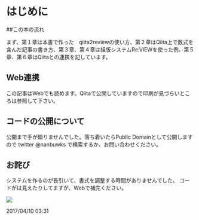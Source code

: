 # はじめに

##この本の流れ

まず、第１章は本書で作った　qiita2reviewの使い方、第２章はQiita上で数式を含んだ記事の書き方、第３章、第４章は組版システムRe:VIEWを使った例、第５章、第６章はQiitaとの連携を記しています。

## Web連携

この記事はWebでも読めます。Qiitaで公開していますので印刷が見づらいところは参照して下さい。

## コードの公開について

公開まで手が廻りませんでした。落ち着いたらPublic Domainとして公開しますので twitter @nanbuwks で検索するか、お問い合わせください。

## お詫び

システムを作るのが長引いて、書式を調整する時間がありませんでした。
コードがは見えたりしてますが、Webで補完ください。

![](88x31.png)

2017/04/10 03:31

